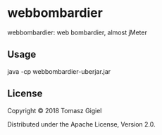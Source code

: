 # webbombardier

webbombardier: web bombardier, almost jMeter

## Usage

java -cp webbombardier-uberjar.jar

## License

Copyright © 2018 Tomasz Gigiel

Distributed under the Apache License, Version 2.0.
